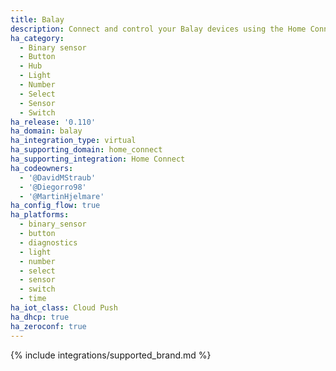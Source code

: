 ```yaml
---
title: Balay
description: Connect and control your Balay devices using the Home Connect integration
ha_category:
  - Binary sensor
  - Button
  - Hub
  - Light
  - Number
  - Select
  - Sensor
  - Switch
ha_release: '0.110'
ha_domain: balay
ha_integration_type: virtual
ha_supporting_domain: home_connect
ha_supporting_integration: Home Connect
ha_codeowners:
  - '@DavidMStraub'
  - '@Diegorro98'
  - '@MartinHjelmare'
ha_config_flow: true
ha_platforms:
  - binary_sensor
  - button
  - diagnostics
  - light
  - number
  - select
  - sensor
  - switch
  - time
ha_iot_class: Cloud Push
ha_dhcp: true
ha_zeroconf: true
---
```


{% include integrations/supported_brand.md %}
